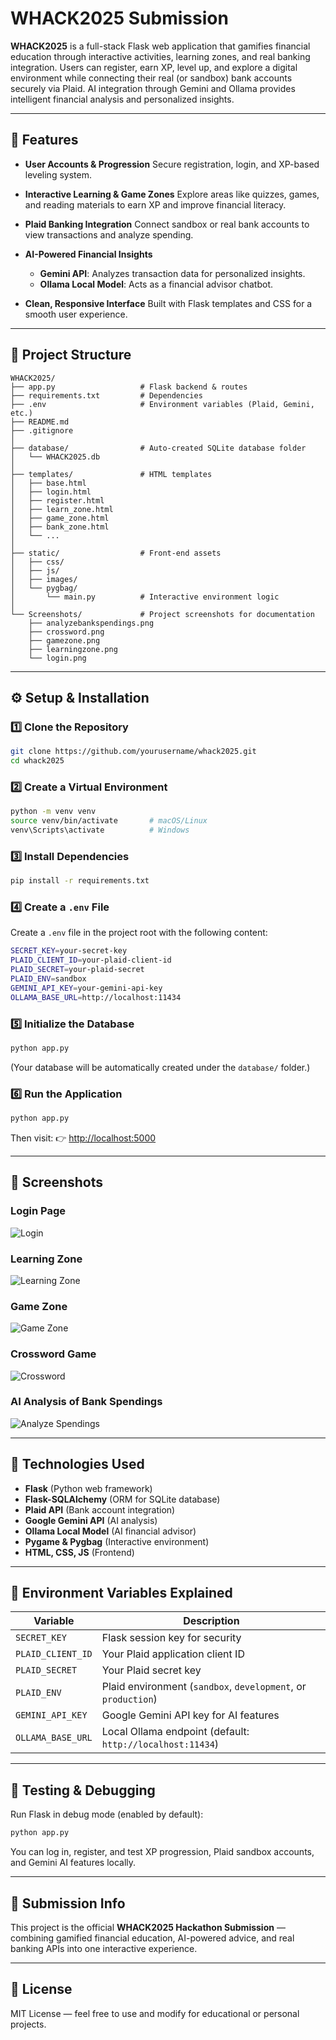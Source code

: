 # WHACK2025 Submission

**WHACK2025** is a full-stack Flask web application that gamifies financial education through interactive activities, learning zones, and real banking integration. Users can register, earn XP, level up, and explore a digital environment while connecting their real (or sandbox) bank accounts securely via Plaid. AI integration through Gemini and Ollama provides intelligent financial analysis and personalized insights.

---

## 🚀 Features

* **User Accounts & Progression**
  Secure registration, login, and XP-based leveling system.

* **Interactive Learning & Game Zones**
  Explore areas like quizzes, games, and reading materials to earn XP and improve financial literacy.

* **Plaid Banking Integration**
  Connect sandbox or real bank accounts to view transactions and analyze spending.

* **AI-Powered Financial Insights**

  * **Gemini API**: Analyzes transaction data for personalized insights.
  * **Ollama Local Model**: Acts as a financial advisor chatbot.

* **Clean, Responsive Interface**
  Built with Flask templates and CSS for a smooth user experience.

---

## 🧩 Project Structure

```
WHACK2025/
├── app.py                   # Flask backend & routes
├── requirements.txt         # Dependencies
├── .env                     # Environment variables (Plaid, Gemini, etc.)
├── README.md
├── .gitignore
│
├── database/                # Auto-created SQLite database folder
│   └── WHACK2025.db
│
├── templates/               # HTML templates
│   ├── base.html
│   ├── login.html
│   ├── register.html
│   ├── learn_zone.html
│   ├── game_zone.html
│   ├── bank_zone.html
│   └── ...
│
├── static/                  # Front-end assets
│   ├── css/
│   ├── js/
│   ├── images/
│   └── pygbag/
│       └── main.py          # Interactive environment logic
│
└── Screenshots/             # Project screenshots for documentation
    ├── analyzebankspendings.png
    ├── crossword.png
    ├── gamezone.png
    ├── learningzone.png
    └── login.png
```

---

## ⚙️ Setup & Installation

### 1️⃣ Clone the Repository

```bash
git clone https://github.com/yourusername/whack2025.git
cd whack2025
```

### 2️⃣ Create a Virtual Environment

```bash
python -m venv venv
source venv/bin/activate       # macOS/Linux
venv\Scripts\activate          # Windows
```

### 3️⃣ Install Dependencies

```bash
pip install -r requirements.txt
```

### 4️⃣ Create a `.env` File

Create a `.env` file in the project root with the following content:

```bash
SECRET_KEY=your-secret-key
PLAID_CLIENT_ID=your-plaid-client-id
PLAID_SECRET=your-plaid-secret
PLAID_ENV=sandbox
GEMINI_API_KEY=your-gemini-api-key
OLLAMA_BASE_URL=http://localhost:11434
```

### 5️⃣ Initialize the Database

```bash
python app.py
```

(Your database will be automatically created under the `database/` folder.)

### 6️⃣ Run the Application

```bash
python app.py
```

Then visit:
👉 [http://localhost:5000](http://localhost:5000)

---

## 📸 Screenshots

### Login Page

![Login](Screenshots/login.png)

### Learning Zone

![Learning Zone](Screenshots/learningzone.png)

### Game Zone

![Game Zone](Screenshots/gamezone.png)

### Crossword Game

![Crossword](Screenshots/crossword.png)

### AI Analysis of Bank Spendings

![Analyze Spendings](Screenshots/analyzebankspendings.png)

---

## 🧠 Technologies Used

* **Flask** (Python web framework)
* **Flask-SQLAlchemy** (ORM for SQLite database)
* **Plaid API** (Bank account integration)
* **Google Gemini API** (AI analysis)
* **Ollama Local Model** (AI financial advisor)
* **Pygame & Pygbag** (Interactive environment)
* **HTML, CSS, JS** (Frontend)

---

## 🔐 Environment Variables Explained

| Variable          | Description                                                   |
| ----------------- | ------------------------------------------------------------- |
| `SECRET_KEY`      | Flask session key for security                                |
| `PLAID_CLIENT_ID` | Your Plaid application client ID                              |
| `PLAID_SECRET`    | Your Plaid secret key                                         |
| `PLAID_ENV`       | Plaid environment (`sandbox`, `development`, or `production`) |
| `GEMINI_API_KEY`  | Google Gemini API key for AI features                         |
| `OLLAMA_BASE_URL` | Local Ollama endpoint (default: `http://localhost:11434`)     |

---

## 🧪 Testing & Debugging

Run Flask in debug mode (enabled by default):

```bash
python app.py
```

You can log in, register, and test XP progression, Plaid sandbox accounts, and Gemini AI features locally.

---

## 🏁 Submission Info

This project is the official **WHACK2025 Hackathon Submission** — combining gamified financial education, AI-powered advice, and real banking APIs into one interactive experience.

---

## 🧾 License

MIT License — feel free to use and modify for educational or personal projects.
